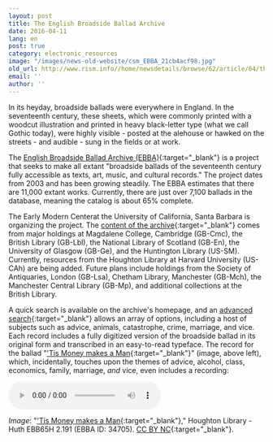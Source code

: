 ```yaml
---
layout: post
title: The English Broadside Ballad Archive
date: 2016-04-11
lang: en
post: true
category: electronic_resources
image: "/images/news-old-website/csm_EBBA_21cb4acf98.jpg"
old_url: http://www.rism.info//home/newsdetails/browse/62/article/64/the-english-broadside-ballad-archive.html
email: ''
author: ''
---
```



In its heyday, broadside ballads were everywhere in England. In the seventeenth century, these sheets, which were commonly printed with a woodcut illustration and printed in heavy black-letter type (what we call Gothic today), were highly visible - posted at the alehouse or hawked on the streets - and audible - sung in the fields or at work.

The [English Broadside Ballad Archive (EBBA)](http://ebba.english.ucsb.edu/){:target="_blank"} is a project that seeks to make all extant "broadside ballads of the seventeenth century fully accessible as texts, art, music, and cultural records." The project dates from 2003 and has been growing steadily. The EBBA estimates that there are 11,000 extant works. Currently, there are just over 7,100 ballads in the database, meaning the catalog is about 65% complete.

The Early Modern Centerat the University of California, Santa Barbara is organizing the project. The [content of the archive](http://ebba.english.ucsb.edu/page/collections){:target="_blank"} comes from major holdings at Magdalene College, Cambridge (GB-Cmc), the British Library (GB-Lbl), the National Library of Scotland (GB-En), the University of Glasgow (GB-Ge), and the Huntington Library (US-SM). Currently, resources from the Houghton Library at Harvard University (US-CAh) are being added. Future plans include holdings from the Society of Antiquaries, London (GB-Lsa), Chetham Library, Manchester (GB-Mch), the Manchester Central Library (GB-Mp), and additional collections at the British Library.

A quick search is available on the archive's homepage, and an [advanced search](http://ebba.english.ucsb.edu/search_combined/){:target="_blank"} allows an array of options, including a host of subjects such as advice, animals, catastrophe, crime, marriage, and vice. Each record includes a fully digitized version of the broadside ballad in its original form and transcribed in an easy-to-read typeface. The record for the ballad "['Tis Money makes a Man](http://ebba.english.ucsb.edu/ballad/34705/citation){:target="_blank"}" (image, above left), which, incidentally, touches upon the themes of advice, alcohol, class, economics, family, marriage, _and_ vice, even includes a recording:

<audio controls>
<source src="http://ebba.english.ucsb.edu/recordings/P4.254.mp3" type="audio/mpeg">
Your browser does not support the audio element.
</source></audio>


_Image_: "['Tis Money makes a Man](http://ebba.english.ucsb.edu/ballad/21811/citation){:target="_blank"}," Houghton Library - Huth EBB65H 2.191 (EBBA ID: 34705). [CC BY NC](http://creativecommons.org/licenses/by-nc/4.0/){:target="_blank"}.





<script type="text/javascript">var switchTo5x=true;</script><script type="text/javascript" src="http://w.sharethis.com/button/buttons.js"></script><script type="text/javascript">stLight.options({publisher: "9b601438-1ce1-49d8-bfd7-9cff5df54c17", doNotHash: false, doNotCopy: false, hashAddressBar: false});</script>
